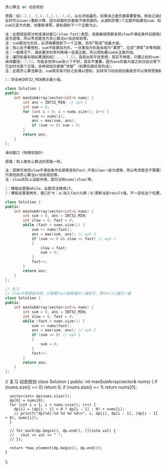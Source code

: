 ```cpp
贪心算法 or 动态规划

思路：如[-2,1,-3,4,-1,2,1,-7,4]，从头开始遍历，如果自己是负数需要警惕，即自己或自己之前的和是负数，
此时可以sum=0重新计算，因为前面的负数是不做贡献的。从遇到的第1个正数开始累加sum，如果遍历累加过程中，
sum又变为负数，则重新清零，直到遇到下一个正数为止。

注：此题很容易分析成滑动窗口(slow,fast)类型，但是敏锐观察发现slow不满足条件后是跳变到fast,不是slow++
逐次递增，所以考虑是否为贪心算法or动态规划等。
注：sum累加为负后，必须再要跳到下一个正数，否则“耽误”找最大值。
注：核心在于要想到，sum不能累加为负，一旦累加为负就会成为“累赘”，应该“清零”并等待跳到下一个正数重新开始。
注：一般情况下，满足要求的序列两端一定是正数，所以想到要sum从正数开始。
注：遍历到最右端如果遇到如[...,-7,5]，容易出现干扰思想，其实不用管，只要之前的sum-7仍然为正，那么可以
继续囊括[-7,5]，可能会觉得sum变小了不好，其实不重要，因为ans的最大值之前已经记录下来了，即使sum变小了，
它此时也是个正值，会继续给后面做“贡献”（如果后面还有的话）。
注：此题贪心算法解法，sum其实有巧妙之处难以想到，后续学习动态规划看是否可以常规思路解决。

1：学会用INT32_MIN表示最小值。

class Solution {
public:
    int maxSubArray(vector<int>& nums) {
        int ans = INT32_MIN; // wyh 1
        int sum = 0;
        for (int i = 0; i < nums.size(); i++) {
            sum += nums[i];
            ans = max(sum, ans);
            if (sum <= 0) sum = 0;
        }
        return ans;
    }
};

滑动窗口（快慢双指针）

思路：和上面贪心算法的思路一样。

注：观察可发现slow不满足条件后是跳变到fast,不是slow++逐次递增，所以考虑是否不需要滑动窗口快慢指针，
为其他如贪心算法or动态规划等。
注：slow实际上没起作用，因为没有nums[slow]等。

1：模板这里是while，此题灵活换成if。
2：模板这里是两步，窗口扩大：a)加入fast元素；b)更新当前result值。不一定在这个位置，具体情况具体考虑。

class Solution {
public:
    int maxSubArray(vector<int>& nums) {
        int sum = 0, ans = INT32_MIN;
        int slow = 0, fast = 0;
        while (fast < nums.size()) {
            sum += nums[fast];
            ans = max(sum, ans); // wyh 2
            if (sum <= 0 && slow <= fast) // wyh 1
            {
                slow = fast;
                sum = 0;
            }
            fast++;
        }
        return ans;
    }
};

// 复习
// slow不需要起作用，只需要fast直接遍历一遍即可，即for(i)遍历一遍
class Solution {
public:
    int maxSubArray(vector<int>& nums) {
        int sum = 0, ans = INT32_MIN;
        int slow = 0, fast = 0;
        while (fast < nums.size()) {
            sum += nums[fast];
            ans = max(sum, ans); // wyh 2
            if (sum <= 0) // wyh 1
            {
                sum = 0;
            }
            fast++;
        }
        return ans;
    }
};
```
// 复习 动态规划
class Solution {
public:
    int maxSubArray(vector<int>& nums) {
      if (nums.size() == 0) return 0;
      if (nums.size() == 1) return nums[0];

      vector<int> dp(nums.size());
      dp[0] = nums[0];
      for (int i = 1; i < nums.size(); i++) {
        dp[i] = (dp[i - 1] > 0 ? dp[i - 1] : 0) + nums[i];
        // printf("dp[%d]:%d %d %d %d\n", i, dp[i], dp[i - 1], (dp[i - 1] > 0), nums[i]);
      }

      // for_each(dp.begin(), dp.end(), [](int& val) {
      //   cout << val << " ";
      // });

      return *max_element(dp.begin(), dp.end());
    }
};


